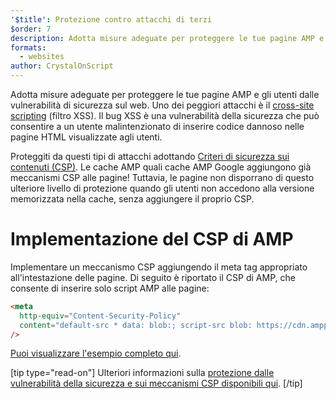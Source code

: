 ```yaml
---
'$title': Protezione contro attacchi di terzi
$order: 7
description: Adotta misure adeguate per proteggere le tue pagine AMP e gli utenti dalle vulnerabilità di sicurezza sul web
formats:
  - websites
author: CrystalOnScript
---
```


Adotta misure adeguate per proteggere le tue pagine AMP e gli utenti dalle vulnerabilità di sicurezza sul web. Uno dei peggiori attacchi è il [cross-site scripting](https://www.google.com/about/appsecurity/learning/xss/) (filtro XSS). Il bug XSS è una vulnerabilità della sicurezza che può consentire a un utente malintenzionato di inserire codice dannoso nelle pagine HTML visualizzate agli utenti.

Proteggiti da questi tipi di attacchi adottando [Criteri di sicurezza sui contenuti (CSP)](https://csp.withgoogle.com/docs/index.html). Le cache AMP quali cache AMP Google aggiungono già meccanismi CSP alle pagine! Tuttavia, le pagine non disporrano di questo ulteriore livello di protezione quando gli utenti non accedono alla versione memorizzata nella cache, senza aggiungere il proprio CSP.

# Implementazione del CSP di AMP

Implementare un meccanismo CSP aggiungendo il meta tag appropriato all'intestazione delle pagine. Di seguito è riportato il CSP di AMP, che consente di inserire solo script AMP alle pagine:

```html
<meta
  http-equiv="Content-Security-Policy"
  content="default-src * data: blob:; script-src blob: https://cdn.ampproject.org/v0.js https://cdn.ampproject.org/v0/ https://cdn.ampproject.org/viewer/ https://cdn.ampproject.org/rtv/; object-src 'none'; style-src 'unsafe-inline' https://cdn.ampproject.org/rtv/ https://cdn.materialdesignicons.com https://cloud.typography.com https://fast.fonts.net https://fonts.googleapis.com https://maxcdn.bootstrapcdn.com https://p.typekit.net https://use.fontawesome.com https://use.typekit.net; report-uri https://csp-collector.appspot.com/csp/amp"
/>
```

[Puoi visualizzare l'esempio completo qui](https://github.com/ampproject/amphtml/blob/main/examples/csp.amp.html).

[tip type="read-on"] Ulteriori informazioni sulla [protezione dalle vulnerabilità della sicurezza e sui meccanismi CSP disponibili qui](https://developer.mozilla.org/en-US/docs/Web/HTTP/CSP). [/tip]
